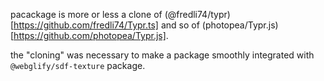 pacackage is more or less a clone of (@fredli74/typr)[https://github.com/fredli74/Typr.ts] and so of (photopea/Typr.js)[https://github.com/photopea/Typr.js].

the "cloning" was necessary to make a package smoothly integrated with `@webglify/sdf-texture` package.